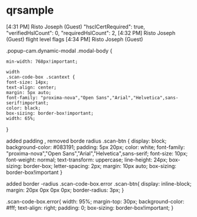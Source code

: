 # qrsample
[4:31 PM] Risto Joseph (Guest)
    "hsclCertRequired": true,
        "verifiedHslCount": 0,
        "requiredHslCount": 2,
​[4:32 PM] Risto Joseph (Guest)
    flight level flags 
​[4:34 PM] Risto Joseph (Guest)


.popup-cam.dynamic-modal .modal-body {

    min-width: 768px!important;

    width
    .scan-code-box .scantext {
    font-size: 14px;
    text-align: center;
    margin: 5px auto;
    font-family: "proxima-nova","Open Sans","Arial","Helvetica",sans-serif!important;
    color: black;
    box-sizing: border-box!important;
    width: 65%;
}

added padding ,  removed  borde radius
.scan-btn {
    display: block;
    background-color: #083191;
    padding: 5px 20px;
    color: white;
    font-family: "proxima-nova","Open Sans","Arial","Helvetica",sans-serif;
    font-size: 10px;
    font-weight: normal;
    text-transform: uppercase;
    line-height: 24px;
    box-sizing: border-box;
    letter-spacing: 2px;
    margin: 10px auto;
    box-sizing: border-box!important
}

added  border -radius 
.scan-code-box.error .scan-btn{
    display: inline-block;
    margin: 20px 0px 0px 0px;
    border-radius: 3px;
}



.scan-code-box.error{
    width: 95%;
    margin-top: 30px;
    background-color: #fff;
    text-align: right;
    padding: 0;
    box-sizing: border-box!important;
}
